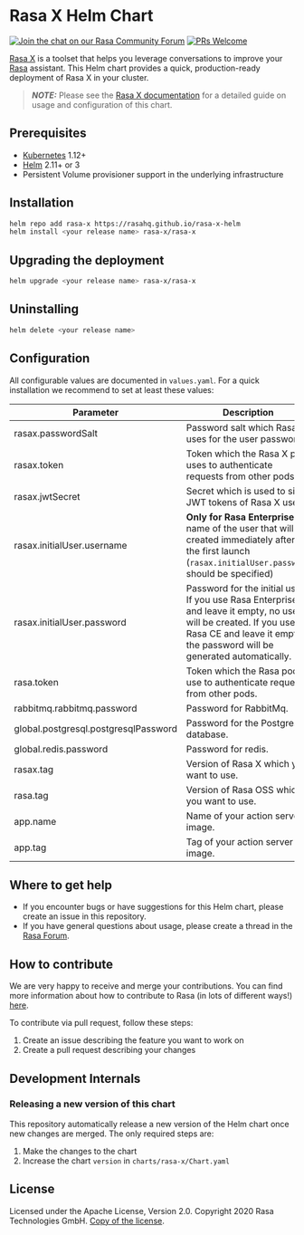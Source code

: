 # Rasa X Helm Chart

[![Join the chat on our Rasa Community Forum](https://img.shields.io/badge/forum-join%20discussions-brightgreen.svg)](https://forum.rasa.com/?utm_source=badge&utm_medium=badge&utm_campaign=pr-badge&utm_content=badge)
[![PRs Welcome](https://img.shields.io/badge/PRs-welcome-brightgreen.svg?style=flat-square)](https://github.com/orgs/RasaHQ/projects/23)

[Rasa X](https://rasa.com/docs/rasa-x/) is a toolset that helps you leverage 
conversations to improve your [Rasa](https://rasa.com/docs/rasa) assistant.
This Helm chart provides a quick, production-ready deployment of Rasa X in your cluster.

> **_NOTE:_** Please see the [Rasa X documentation](https://rasa.com/docs/rasa-x/installation-and-setup/openshift-kubernetes/) for a detailed guide on usage and configuration of this chart.

## Prerequisites

* [Kubernetes](https://kubernetes.io/docs/setup/) 1.12+
* [Helm](https://helm.sh/) 2.11+ or 3
* Persistent Volume provisioner support in the underlying infrastructure

## Installation

```bash
helm repo add rasa-x https://rasahq.github.io/rasa-x-helm
helm install <your release name> rasa-x/rasa-x
```

## Upgrading the deployment

```bash
helm upgrade <your release name> rasa-x/rasa-x
```

## Uninstalling

```bash
helm delete <your release name>
```

## Configuration

All configurable values are documented in `values.yaml`. For a quick installation we
recommend to set at least these values:

| Parameter                            | Description                                                                                | Default            |
|--------------------------------------|--------------------------------------------------------------------------------------------|--------------------|
| rasax.passwordSalt                   | Password salt which Rasa X uses for the user passwords.                                    | `passwordSalt`     |
| rasax.token                          | Token which the Rasa X pod uses to authenticate requests from other pods.                  | `rasaXToken`       |
| rasax.jwtSecret                      | Secret which is used to sign JWT tokens of Rasa X users.                           | `jwtSecret`        |
| rasax.initialUser.username           | **Only for Rasa Enterprise**. A name of the user that will be created immediately after the first launch (`rasax.initialUser.password` should be specified) | `admin`            |
| rasax.initialUser.password           | Password for the initial user. If you use Rasa Enterprise and leave it empty, no users will be created. If you use Rasa CE and leave it empty, the password will be generated automatically. | `""`               |
| rasa.token                           | Token which the Rasa pods use to authenticate requests from other pods.                    | `rasaToken`        |
| rabbitmq.rabbitmq.password           | Password for RabbitMq.                                                                     | `test`             |
| global.postgresql.postgresqlPassword | Password for the Postgresql database.                                                      | `password`         |
| global.redis.password                | Password for redis.                                                                        | `password`         |
| rasax.tag                            | Version of Rasa X which you want to use.                                                   | `0.29.1`           |
| rasa.tag                             | Version of Rasa OSS which you want to use.                                                 | `1.10.3`           |
| app.name                             | Name of your action server image.                                                          | `rasa/rasa-x-demo` |
| app.tag                              | Tag of your action server image.                                                           |  `0.29.1`          |

## Where to get help

* If you encounter bugs or have suggestions for this Helm chart, please create an issue in this repository.
* If you have general questions about usage, please create a thread in the [Rasa Forum](https://forum.rasa.com/).

## How to contribute

We are very happy to receive and merge your contributions. You can
find more information about how to contribute to Rasa (in lots of
different ways!) [here](http://rasa.com/community/contribute).

To contribute via pull request, follow these steps:

1. Create an issue describing the feature you want to work on
2. Create a pull request describing your changes

## Development Internals

### Releasing a new version of this chart

This repository automatically release a new version of the Helm chart once new changes
are merged. The only required steps are:

1. Make the changes to the chart
2. Increase the chart `version` in `charts/rasa-x/Chart.yaml`

## License

Licensed under the Apache License, Version 2.0.
Copyright 2020 Rasa Technologies GmbH. [Copy of the license](LICENSE.txt).
